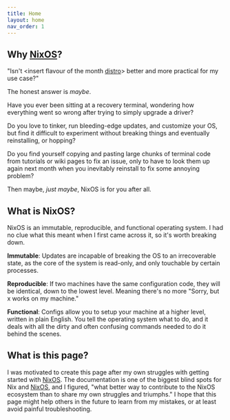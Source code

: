 ```yaml
---
title: Home
layout: home
nav_order: 1
---
```



## Why [NixOS]? 

"Isn't \<insert flavour of the month [distro]\> better and more practical for my use case?"

The honest answer is _maybe_.

Have you ever been sitting at a recovery terminal, wondering how everything went so wrong after trying to simply upgrade a driver?

Do you love to tinker, run bleeding-edge updates, and customize your OS, but find it difficult to experiment without breaking things and eventually reinstalling, or hopping?

Do you find yourself copying and pasting large chunks of terminal code from tutorials or wiki pages to fix an issue, only to have to look them up again next month when you inevitably reinstall to fix some annoying problem?

Then maybe, _just maybe_, NixOS is for you after all.

## What is NixOS?

NixOS is an immutable, reproducible, and functional operating system. I had no clue what this meant when I first came across it, so it's worth breaking down.

**Immutable**: Updates are incapable of breaking the OS to an irrecoverable state, as the core of the system is read-only, and only touchable by certain processes.

**Reproducible**: If two machines have the same configuration code, they will be identical, down to the lowest level. Meaning there's no more "Sorry, but x works on my machine."

**Functional**: Configs allow you to setup your machine at a higher level, written in plain English. You tell the operating system what to do, and it deals with all the dirty and often confusing commands needed to do it behind the scenes.

## What is this page?
I was motivated to create this page after my own struggles with getting started with [NixOS]. The documentation is one of the biggest blind spots for Nix and [NixOS], and I figured, "what better way to contribute to the NixOS ecosystem than to share my own struggles and triumphs." I hope that this page might help others in the future to learn from my mistakes, or at least avoid painful troubleshooting.

[NixOS]: https://nixos.org/
[distro]: https://distrowatch.com/

